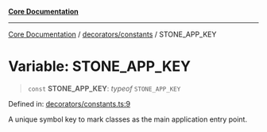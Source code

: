 [**Core Documentation**](../../../README.md)

***

[Core Documentation](../../../README.md) / [decorators/constants](../README.md) / STONE\_APP\_KEY

# Variable: STONE\_APP\_KEY

> `const` **STONE\_APP\_KEY**: *typeof* `STONE_APP_KEY`

Defined in: [decorators/constants.ts:9](https://github.com/stonemjs/core/blob/e2200da501349da1fec304d821c002bb6d055b61/src/decorators/constants.ts#L9)

A unique symbol key to mark classes as the main application entry point.
